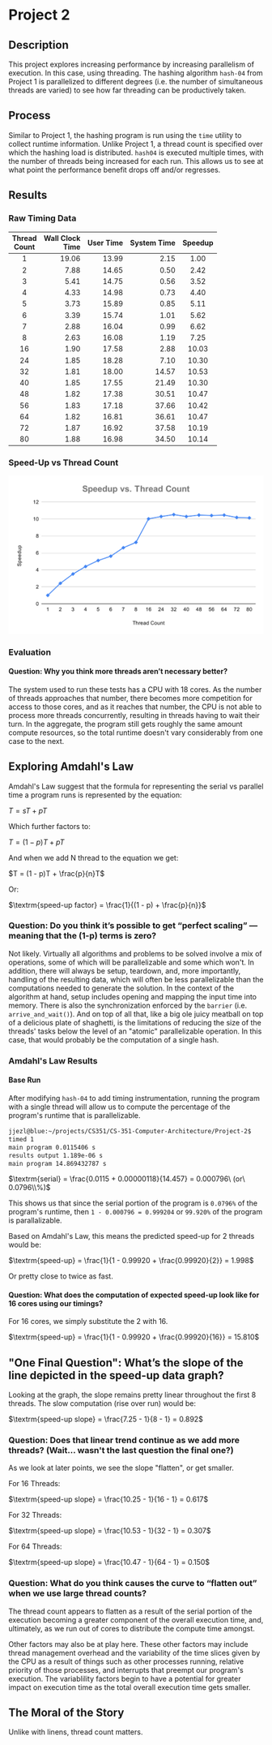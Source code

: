 # Project 2

## Description
This project explores increasing performance by increasing parallelism of execution. In this case, using threading.  The hashing algorithm `hash-04` from Project 1 is parallelized to different degrees (i.e. the number of simultaneous threads are varied) to see how far threading can be productively taken. 


## Process
Similar to Project 1, the hashing program is run using the `time` utility to collect runtime information. Unlike Project 1, a thread count is specified over which the hashing load is distributed. `hash04` is executed multiple times, with the number of threads being increased for each run. This allows us to see at what point the performance benefit drops off and/or regresses.


## Results

### Raw Timing Data

|Thread<br>Count|Wall Clock<br>Time|User Time|System Time|Speedup|
|:--:|--:|--:|--:|:--:|
|1|19.06|13.99| 2.15|1.00|
|2| 7.88|14.65| 0.50| 2.42|
|3| 5.41|14.75| 0.56| 3.52|
|4| 4.33|14.98| 0.73| 4.40|
|5| 3.73|15.89| 0.85| 5.11|
|6| 3.39|15.74| 1.01| 5.62|
|7| 2.88|16.04| 0.99| 6.62|
|8| 2.63|16.08| 1.19| 7.25|
|16| 1.90|17.58| 2.88|10.03|
|24| 1.85|18.28| 7.10|10.30|
|32| 1.81|18.00|14.57|10.53|
|40| 1.85|17.55|21.49|10.30|
|48| 1.82|17.38|30.51|10.47|
|56| 1.83|17.18|37.66|10.42|
|64| 1.82|16.81|36.61|10.47|
|72| 1.87|16.92|37.58|10.19|
|80| 1.88|16.98|34.50|10.14|


### Speed-Up vs Thread Count

![Results Graph](./speedup-v-threads.svg)

### Evaluation

#### Question: Why you think more threads aren’t necessary better?

The system used to run these tests has a CPU with 18 cores.  As the number of threads approaches that number, there becomes more competition for access to those cores, and as it reaches that number, the CPU is not able to process more threads concurrently, resulting in threads having to wait their turn.  In the aggregate, the program still gets roughly the same amount compute resources, so the total runtime doesn't vary considerably from one case to the next.
  

## Exploring Amdahl's Law

Amdahl's Law suggest that the formula for representing the serial vs parallel time a program runs is represented by the equation:

$T = sT + pT$ 

Which further factors to:

$T = (1 - p)T + pT$

And when we add N thread to the equation we get:


$T = (1 - p)T + \frac{p}{n}T$

Or:

$\textrm{speed-up factor} = \frac{1}{(1 - p) + \frac{p}{n}}$

### Question: Do you think it’s possible to get “perfect scaling” — meaning that the (1-p) terms is zero?

Not likely. Virtually all algorithms and problems to be solved involve a mix of operations, some of which will be parallelizable and some which won't.  In addition, there will always be setup, teardown, and, more importantly, handling of the resulting data, which will often be less parallelizable than the computations needed to generate the solution.  In the context of the algorithm at hand, setup includes opening and mapping the input time into memory.  There is also the synchronization enforced by the `barrier` (i.e. `arrive_and_wait()`).  And on top of all that, like a big ole juicy meatball on top of a delicious plate of shaghetti, is the limitations of reducing the size of the threads' tasks below the level of an "atomic" parallelizable operation. In this case, that would probably be the computation of a single hash.

### Amdahl's Law Results

#### Base Run

After modifying `hash-04` to add timing instrumentation, running the program with a single thread will allow us to compute the percentage of the program's runtime that is parallelizable.

```
jjezl@blue:~/projects/CS351/CS-351-Computer-Architecture/Project-2$ timed 1
main program 0.0115406 s
results output 1.189e-06 s
main program 14.869432787 s
```

$\textrm{serial} = \frac{0.0115 + 0.00000118}{14.457} = 0.000796\ (or\ 0.0796\\%)$

This shows us that since the serial portion of the program is `0.0796%` of the program's runtime, then `1 - 0.000796 = 0.999204` or `99.920%` of the program is parallalizable.

Based on Amdahl's Law, this means the predicted speed-up for 2 threads would be:

$\textrm{speed-up} = \frac{1}{1 - 0.99920 + \frac{0.99920}{2}} = 1.998$

Or pretty close to twice as fast.

#### Question: What does the computation of expected speed-up look like for 16 cores using our timings?

For 16 cores, we simply substitute the $2$ with $16$.

$\textrm{speed-up} = \frac{1}{1 - 0.99920 + \frac{0.99920}{16}} = 15.810$


## "One Final Question": What’s the slope of the line depicted in the speed-up data graph?

Looking at the graph, the slope remains pretty linear throughout the first 8 threads. The slow computation (rise over run) would be:

$\textrm{speed-up slope} = \frac{7.25 - 1}{8 - 1} = 0.892$

### Question: Does that linear trend continue as we add more threads? (Wait... wasn't the last question the final one?)

As we look at later points, we see the slope "flatten", or get smaller.

For 16 Threads:

$\textrm{speed-up slope} = \frac{10.25 - 1}{16 - 1} = 0.617$

For 32 Threads:

$\textrm{speed-up slope} = \frac{10.53 - 1}{32 - 1} = 0.307$

For 64 Threads:

$\textrm{speed-up slope} = \frac{10.47 - 1}{64 - 1} = 0.150$

### Question: What do you think causes the curve to “flatten out” when we use large thread counts?

The thread count appears to flatten as a result of the serial portion of the execution becoming a greater component of the overall execution time, and, ultimately, as we run out of cores to distribute the compute time amongst.  

Other factors may also be at play here. These other factors may include thread management overhead and the variability of the time slices given by the CPU as a result of things such as other processes running, relative priority of those processes, and interrupts that preempt our program's execution. The variablility factors begin to have a potential for greater impact on execution time as the total overall execution time gets smaller.


## The Moral of the Story

Unlike with linens, thread count matters.



